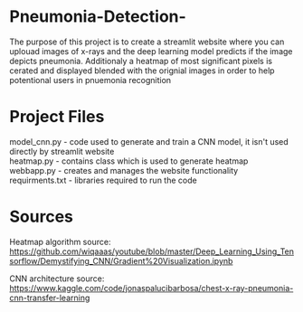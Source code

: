 # Pneumonia-Detection-

The purpose of this project is to create a streamlit website where you can uplouad images of x-rays and the deep learning model predicts if the image depicts pneumonia. 
Additionaly a heatmap of most significant pixels is cerated and displayed blended with the orignial images in order to help potentional users in pnuemonia recognition

# Project Files
model_cnn.py - code used to generate and train a CNN model, it isn't used directly by streamlit website  
heatmap.py - contains class which is used to generate heatmap  
webbapp.py - creates and manages the website functionality  
requirments.txt - libraries required to run the code  

# Sources
Heatmap algorithm source: https://github.com/wiqaaas/youtube/blob/master/Deep_Learning_Using_Tensorflow/Demystifying_CNN/Gradient%20Visualization.ipynb  
  
CNN architecture source: https://www.kaggle.com/code/jonaspalucibarbosa/chest-x-ray-pneumonia-cnn-transfer-learning  
